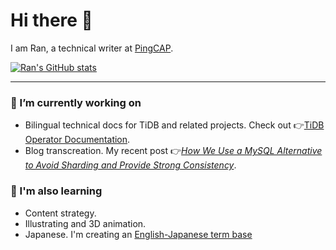 # Hi there 👋

I am Ran, a technical writer at [PingCAP](https://pingcap.com/).
 
[![Ran's GitHub stats](https://github-readme-stats.vercel.app/api?username=ran-huang&show_icons=true&hide=stars)](https://github.com/anuraghazra/github-readme-stats)

---

### 📝 I’m currently working on

- Bilingual technical docs for TiDB and related projects. Check out 👉[TiDB Operator Documentation](https://github.com/pingcap/docs-tidb-operator).
- Blog transcreation. My recent post 👉[*How We Use a MySQL Alternative to Avoid Sharding and Provide Strong Consistency*](https://pingcap.com/case-studies/how-we-use-a-mysql-alternative-to-avoid-sharding-and-provide-strong-consistency).

### 🔭 I'm also learning 

- Content strategy.
- Illustrating and 3D animation.
- Japanese. I'm creating an [English-Japanese term base](https://github.com/ran-huang/en-ja-terms-for-cs)

<!--
<div align="center">
  <a href="https://github.com/anuraghazra/github-readme-stats">
    <img alt="GitHub Stats" src="https://github-readme-stats.ran-huang.vercel.app/api?username=ran-huang&show_icons=true&count_private=true&hide=stars,issues&theme=dracula" />
  </a>
  <a href="https://github.com/anuraghazra/github-readme-stats">
      <img alt="Most Used Languages" src="https://github-readme-stats.ran-huang.vercel.app/api/top-langs/?username=ran-huang&langs-count=4&theme=dracula&layout=compact" />
  </a>
</div>
-->
